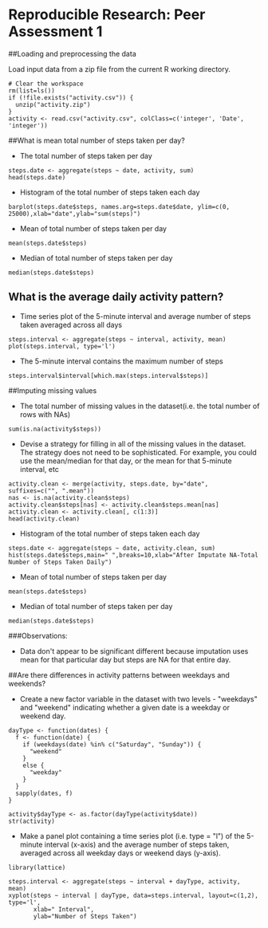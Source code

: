 # Reproducible Research: Peer Assessment 1

##Loading and preprocessing the data

Load input data from a zip file from the current R working directory.
```{r}
# Clear the workspace
rm(list=ls())
if (!file.exists("activity.csv")) {
  unzip("activity.zip")
}
activity <- read.csv("activity.csv", colClass=c('integer', 'Date', 'integer'))
```

##What is mean total number of steps taken per day?
- The total number of steps taken per day

```{r}
steps.date <- aggregate(steps ~ date, activity, sum)
head(steps.date)
```

- Histogram of the total number of steps taken each day

```{r}
barplot(steps.date$steps, names.arg=steps.date$date, ylim=c(0, 25000),xlab="date",ylab="sum(steps)")

```

- Mean of total number of steps taken per day

```{r}
mean(steps.date$steps)
```

- Median of total number of steps taken per day

```{r}
median(steps.date$steps)
```

## What is the average daily activity pattern?

- Time series plot of the 5-minute interval and average number of steps taken averaged across all days

```{r}
steps.interval <- aggregate(steps ~ interval, activity, mean)
plot(steps.interval, type='l')
```

- The 5-minute interval contains the maximum number of steps

```{r}
steps.interval$interval[which.max(steps.interval$steps)]
```

##Imputing missing values

- The total number of missing values in the dataset(i.e. the total number of rows with NAs)

```{r}
sum(is.na(activity$steps))
```

- Devise a strategy for filling in all of the missing values in the dataset. The strategy does not need to be sophisticated. For example, you could use the mean/median for that day, or the mean for that 5-minute interval, etc
```{r}
activity.clean <- merge(activity, steps.date, by="date", suffixes=c("", ".mean"))
nas <- is.na(activity.clean$steps)
activity.clean$steps[nas] <- activity.clean$steps.mean[nas]
activity.clean <- activity.clean[, c(1:3)]
head(activity.clean)
```

- Histogram of the total number of steps taken each day

```{r}
steps.date <- aggregate(steps ~ date, activity.clean, sum)
hist(steps.date$steps,main=" ",breaks=10,xlab="After Imputate NA-Total Number of Steps Taken Daily")
```

- Mean of total number of steps taken per day

```{r}
mean(steps.date$steps)
```

- Median of total number of steps taken per day

```{r}
median(steps.date$steps)
```

###Observations:

- Data don't appear to be significant different because imputation uses mean for that particular day but steps are NA for that entire day.

##Are there differences in activity patterns between weekdays and weekends?
- Create a new factor variable in the dataset with two levels - "weekdays" and "weekend" indicating whether a given date is a weekday or weekend day.

```{r}
dayType <- function(dates) {
  f <- function(date) {
    if (weekdays(date) %in% c("Saturday", "Sunday")) {
      "weekend"
    }
    else {
      "weekday"
    }
  }
  sapply(dates, f)
}

activity$dayType <- as.factor(dayType(activity$date))
str(activity)
```
- Make a panel plot containing a time series plot (i.e. type = "l") of the 5-minute interval (x-axis) and the average number of steps taken, averaged across all weekday days or weekend days (y-axis).
```{r}
library(lattice)

steps.interval <- aggregate(steps ~ interval + dayType, activity, mean)
xyplot(steps ~ interval | dayType, data=steps.interval, layout=c(1,2), type='l', 
       xlab=" Interval",
       ylab="Number of Steps Taken")
```
